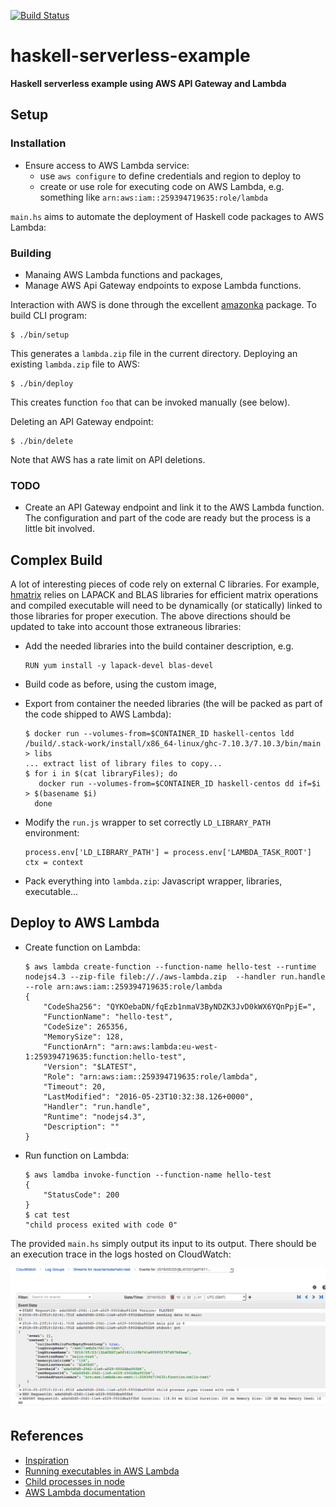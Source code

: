 [![Build Status](https://travis-ci.org/stilesb/haskell-serverless-example.svg?branch=master)](https://travis-ci.org/stilesb/haskell-serverless-example)

# haskell-serverless-example

**Haskell serverless example using AWS API Gateway and Lambda**

## Setup

### Installation

* Ensure access to AWS Lambda service:
    * use `aws configure` to define credentials and region to deploy to
    * create or use role for executing code on AWS Lambda, e.g. something like `arn:aws:iam::259394719635:role/lambda`

`main.hs` aims to automate the deployment of Haskell code packages to AWS Lambda:

### Building

* Manaing AWS Lambda functions and packages,
* Manage AWS Api Gateway endpoints to expose Lambda functions.

Interaction with AWS is done through the excellent [amazonka](https://github.com/brendanhay/amazonka) package. To build CLI program:

```
$ ./bin/setup
```

This generates a `lambda.zip` file in the current directory. Deploying an existing `lambda.zip` file to AWS:

```
$ ./bin/deploy
```

This creates function `foo` that can be invoked manually (see below).

Deleting an API Gateway endpoint:

```
$ ./bin/delete
```

Note that AWS has a rate limit on API deletions.

### TODO

* Create an API Gateway endpoint and link it to the AWS Lambda function. The configuration and part of the code are ready but the process is a little bit involved.

## Complex Build

A lot of interesting pieces of code rely on external C libraries. For example, [hmatrix](https://github.com/albertoruiz/hmatrix) relies on LAPACK and BLAS libraries for efficient matrix operations and compiled executable will need to be dynamically (or statically) linked to those libraries for proper execution. The above directions should be updated to take into account those extraneous libraries:

* Add the needed libraries into the build container description, e.g.

   ```
   RUN yum install -y lapack-devel blas-devel
   ```

* Build code as before, using the custom image,
* Export from container the needed libraries (the will be packed as part of the code shipped to AWS Lambda):

   ```
   $ docker run --volumes-from=$CONTAINER_ID haskell-centos ldd /build/.stack-work/install/x86_64-linux/ghc-7.10.3/7.10.3/bin/main > libs
   ... extract list of library files to copy...
   $ for i in $(cat libraryFiles); do
      docker run --volumes-from=$CONTAINER_ID haskell-centos dd if=$i > $(basename $i)
     done
   ```
* Modify the `run.js` wrapper to set correctly `LD_LIBRARY_PATH` environment:

   ```
   process.env['LD_LIBRARY_PATH'] = process.env['LAMBDA_TASK_ROOT']
   ctx = context
   ```
* Pack everything into `lambda.zip`: Javascript wrapper, libraries, executable...

## Deploy to AWS Lambda

* Create function on Lambda:

    ```
    $ aws lambda create-function --function-name hello-test --runtime nodejs4.3 --zip-file fileb://./aws-lambda.zip  --handler run.handle --role arn:aws:iam::259394719635:role/lambda
    {
        "CodeSha256": "QYKOebaDN/fqEzb1nmaV3ByNDZK3JvD0kWX6YQnPpjE=",
        "FunctionName": "hello-test",
        "CodeSize": 265356,
        "MemorySize": 128,
        "FunctionArn": "arn:aws:lambda:eu-west-1:259394719635:function:hello-test",
        "Version": "$LATEST",
        "Role": "arn:aws:iam::259394719635:role/lambda",
        "Timeout": 20,
        "LastModified": "2016-05-23T10:32:38.126+0000",
        "Handler": "run.handle",
        "Runtime": "nodejs4.3",
        "Description": ""
    }
    ```

* Run function on Lambda:

    ```
    $ aws lamdba invoke-function --function-name hello-test
    {
        "StatusCode": 200
    }
    $ cat test
    "child process exited with code 0"
    ```

The provided `main.hs` simply output its input to its output. There should be an execution trace in the logs hosted on CloudWatch:

![](cloudwatch.png)

## References

* [Inspiration](https://github.com/abailly/aws-lambda-haskell)
* [Running executables in AWS Lambda](http://aws.amazon.com/fr/blogs/compute/running-executables-in-aws-lambda/)
* [Child processes in node](https://nodejs.org/api/child_process.html)
* [AWS Lambda documentation](http://docs.aws.amazon.com/lambda/latest/dg/nodejs-create-deployment-pkg.html)
